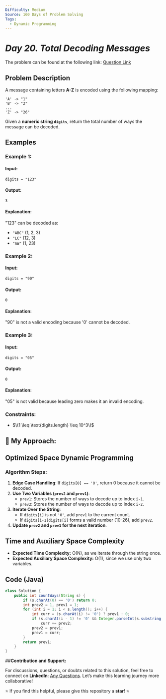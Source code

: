 ```yaml
---
Difficulty: Medium
Source: 160 Days of Problem Solving
Tags:
  - Dynamic Programming
---
```


#  _Day 20. Total Decoding Messages_ 

The problem can be found at the following link: [Question Link](https://www.geeksforgeeks.org/batch/gfg-160-problems/track/dynamic-programming-gfg-160/problem/total-decoding-messages1235)

## **Problem Description**

A message containing letters **A-Z** is encoded using the following mapping:

```
'A' -> "1"
'B' -> "2"
...
'Z' -> "26"
```

Given a **numeric string `digits`**, return the total number of ways the message can be decoded.

## **Examples**

### **Example 1:**

#### **Input:**

```
digits = "123"
```

#### **Output:**

```
3
```

#### **Explanation:**

"123" can be decoded as:

- `"ABC"` (1, 2, 3)
- `"LC"` (12, 3)
- `"AW"` (1, 23)

### **Example 2:**

#### **Input:**

```
digits = "90"
```

#### **Output:**

```
0
```

#### **Explanation:**

"90" is not a valid encoding because '0' cannot be decoded.

### **Example 3:**

#### **Input:**

```
digits = "05"
```

#### **Output:**

```
0
```

#### **Explanation:**

"05" is not valid because leading zero makes it an invalid encoding.

### **Constraints:**

- $\(1 \leq \text{digits.length} \leq 10^3\)$

## 🎯 **My Approach:**

## **Optimized Space Dynamic Programming**

### **Algorithm Steps:**

1. **Edge Case Handling**: If `digits[0] == '0'`, return 0 because it cannot be decoded.
2. **Use Two Variables (`prev2` and `prev1`)**:
   - `prev1`: Stores the number of ways to decode up to index `i-1`.
   - `prev2`: Stores the number of ways to decode up to index `i-2`.
3. **Iterate Over the String**:
   - If `digits[i]` is not `'0'`, add `prev1` to the current count.
   - If `digits[i-1]digits[i]` forms a valid number (10-26), add `prev2`.
4. **Update `prev2` and `prev1` for the next iteration**.

## **Time and Auxiliary Space Complexity**

- **Expected Time Complexity:** O(N), as we iterate through the string once.
- **Expected Auxiliary Space Complexity:** O(1), since we use only two variables.

## **Code (Java)**

```java
class Solution {
    public int countWays(String s) {
        if (s.charAt(0) == '0') return 0;
        int prev2 = 1, prev1 = 1;
        for (int i = 1; i < s.length(); i++) {
            int curr = (s.charAt(i) != '0') ? prev1 : 0;
            if (s.charAt(i - 1) != '0' && Integer.parseInt(s.substring(i - 1, i + 1)) <= 26)
                curr += prev2;
            prev2 = prev1;
            prev1 = curr;
        }
        return prev1;
    }
}
```

##**Contribution and Support:**

For discussions, questions, or doubts related to this solution, feel free to connect on **LinkedIn**: [Any Questions](https://www.linkedin.com/in/sanjana-yadav007). Let’s make this learning journey more collaborative!

⭐ If you find this helpful, please give this repository a **star**! ⭐
